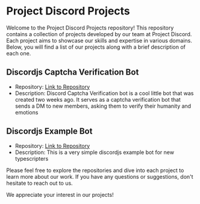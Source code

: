 # Project Discord Projects

Welcome to the Project Discord Projects repository! This repository contains a collection of projects developed by our team at Project Discord. Each project aims to showcase our skills and expertise in various domains. Below, you will find a list of our projects along with a brief description of each one.

## Discordjs Captcha Verification Bot

- Repository: [Link to Repository](https://github.com/SapphireDevs/discord-captcha-bot)
- Description: Discord Captcha Verification bot is a cool little bot that was created two weeks ago. It serves as a captcha verification bot that sends a DM to new members, asking them to verify their humanity and emotions

## Discordjs Example Bot

- Repository: [Link to Repository](https://github.com/SapphireDevs/discord)
- Description: This is a very simple discordjs example bot for new typescripters

Please feel free to explore the repositories and dive into each project to learn more about our work. If you have any questions or suggestions, don't hesitate to reach out to us.

We appreciate your interest in our projects!

